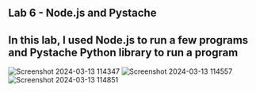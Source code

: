 Lab 6 - Node.js and Pystache
---
In this lab, I used Node.js to run a few programs and Pystache Python library to run a program
---
![Screenshot 2024-03-13 114347](https://github.com/rjdesantis/design6/assets/123084804/a90808b8-863f-4b19-b446-5d1221c3cf80)
![Screenshot 2024-03-13 114557](https://github.com/rjdesantis/design6/assets/123084804/ccb396d0-a41f-43b2-9af6-6033201928f6)
![Screenshot 2024-03-13 114851](https://github.com/rjdesantis/design6/assets/123084804/d167c853-c903-43e6-b965-9deb448065c3)

